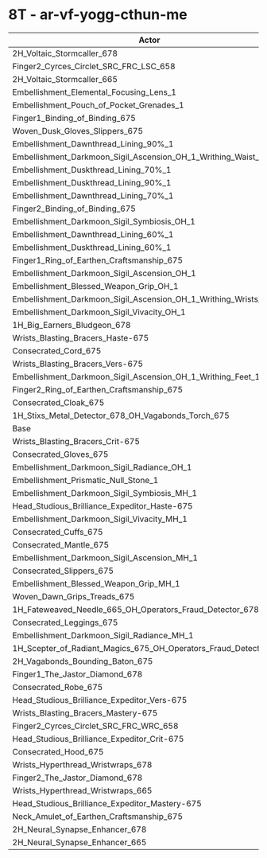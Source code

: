 # 8T - ar-vf-yogg-cthun-me
| Actor | DPS | Increase |
|---|:---:|:---:|
|2H_Voltaic_Stormcaller_678|872146|6.63%|
|Finger2_Cyrces_Circlet_SRC_FRC_LSC_658|854857|4.52%|
|2H_Voltaic_Stormcaller_665|840950|2.82%|
|Embellishment_Elemental_Focusing_Lens_1|831384|1.65%|
|Embellishment_Pouch_of_Pocket_Grenades_1|826151|1.01%|
|Finger1_Binding_of_Binding_675|825642|0.95%|
|Woven_Dusk_Gloves_Slippers_675|823751|0.72%|
|Embellishment_Dawnthread_Lining_90%_1|823045|0.63%|
|Embellishment_Darkmoon_Sigil_Ascension_OH_1_Writhing_Waist_1|822651|0.58%|
|Embellishment_Duskthread_Lining_70%_1|822570|0.57%|
|Embellishment_Duskthread_Lining_90%_1|822562|0.57%|
|Embellishment_Dawnthread_Lining_70%_1|822482|0.56%|
|Finger2_Binding_of_Binding_675|821891|0.49%|
|Embellishment_Darkmoon_Sigil_Symbiosis_OH_1|821639|0.46%|
|Embellishment_Dawnthread_Lining_60%_1|820957|0.37%|
|Embellishment_Duskthread_Lining_60%_1|820938|0.37%|
|Finger1_Ring_of_Earthen_Craftsmanship_675|820621|0.33%|
|Embellishment_Darkmoon_Sigil_Ascension_OH_1|819855|0.24%|
|Embellishment_Blessed_Weapon_Grip_OH_1|819767|0.23%|
|Embellishment_Darkmoon_Sigil_Ascension_OH_1_Writhing_Wrists_1|819426|0.19%|
|Embellishment_Darkmoon_Sigil_Vivacity_OH_1|819380|0.18%|
|1H_Big_Earners_Bludgeon_678|819305|0.17%|
|Wrists_Blasting_Bracers_Haste-675|818897|0.12%|
|Consecrated_Cord_675|818856|0.12%|
|Wrists_Blasting_Bracers_Vers-675|818396|0.06%|
|Embellishment_Darkmoon_Sigil_Ascension_OH_1_Writhing_Feet_1|818001|0.01%|
|Finger2_Ring_of_Earthen_Craftsmanship_675|817918|0.00%|
|Consecrated_Cloak_675|817913|0.00%|
|1H_Stixs_Metal_Detector_678_OH_Vagabonds_Torch_675|817899|0.00%|
|Base|817890|0.00%|
|Wrists_Blasting_Bracers_Crit-675|817757|-0.02%|
|Consecrated_Gloves_675|817721|-0.02%|
|Embellishment_Darkmoon_Sigil_Radiance_OH_1|817643|-0.03%|
|Embellishment_Prismatic_Null_Stone_1|817282|-0.07%|
|Embellishment_Darkmoon_Sigil_Symbiosis_MH_1|816337|-0.19%|
|Head_Studious_Brilliance_Expeditor_Haste-675|815493|-0.29%|
|Embellishment_Darkmoon_Sigil_Vivacity_MH_1|815225|-0.33%|
|Consecrated_Cuffs_675|815090|-0.34%|
|Consecrated_Mantle_675|814958|-0.36%|
|Embellishment_Darkmoon_Sigil_Ascension_MH_1|814841|-0.37%|
|Consecrated_Slippers_675|814410|-0.43%|
|Embellishment_Blessed_Weapon_Grip_MH_1|814388|-0.43%|
|Woven_Dawn_Grips_Treads_675|813711|-0.51%|
|1H_Fateweaved_Needle_665_OH_Operators_Fraud_Detector_678|813191|-0.57%|
|Consecrated_Leggings_675|813056|-0.59%|
|Embellishment_Darkmoon_Sigil_Radiance_MH_1|812802|-0.62%|
|1H_Scepter_of_Radiant_Magics_675_OH_Operators_Fraud_Detector_678|812074|-0.71%|
|2H_Vagabonds_Bounding_Baton_675|811965|-0.72%|
|Finger1_The_Jastor_Diamond_678|811662|-0.76%|
|Consecrated_Robe_675|811436|-0.79%|
|Head_Studious_Brilliance_Expeditor_Vers-675|811353|-0.80%|
|Wrists_Blasting_Bracers_Mastery-675|810627|-0.89%|
|Finger2_Cyrces_Circlet_SRC_FRC_WRC_658|810605|-0.89%|
|Head_Studious_Brilliance_Expeditor_Crit-675|809341|-1.05%|
|Consecrated_Hood_675|806834|-1.35%|
|Wrists_Hyperthread_Wristwraps_678|806599|-1.38%|
|Finger2_The_Jastor_Diamond_678|805611|-1.50%|
|Wrists_Hyperthread_Wristwraps_665|804306|-1.66%|
|Head_Studious_Brilliance_Expeditor_Mastery-675|798350|-2.39%|
|Neck_Amulet_of_Earthen_Craftsmanship_675|793579|-2.97%|
|2H_Neural_Synapse_Enhancer_678|755735|-7.60%|
|2H_Neural_Synapse_Enhancer_665|737160|-9.87%|
